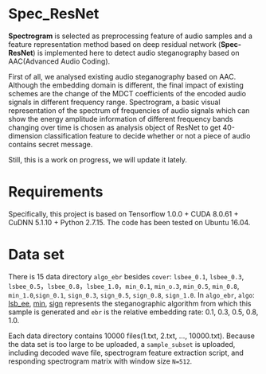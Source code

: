 


# Spec_ResNet  
**Spectrogram** is selected as preprocessing feature of audio samples and a feature representation method based on deep residual network (**Spec-ResNet**) is implemented here to detect audio steganography based on AAC(Advanced Audio Coding).

First of all, we analysed existing audio steganography based on AAC. Although the embedding domain is different, the final impact of existing schemes are the change of the MDCT coefficients of the encoded audio signals in different frequency range. Spectrogram, a basic visual representation of the spectrum of frequencies of audio signals which can show the energy amplitude information of different frequency bands changing over time is chosen as analysis object of ResNet to get 40-dimension classification feature to decide whether or not a piece of audio contains secret message.

Still, this is a work on progress, we will update it lately.

# Requirements
Specifically, this project is based on Tensorflow 1.0.0 + CUDA 8.0.61 + CuDNN 5.1.10 + Python 2.7.15. The code has been tested on Ubuntu 16.04.
     
# Data set
There is 15 data directory `algo_ebr` besides `cover`: `lsbee_0.1`, `lsbee_0.3`, `lsbee_0.5`，`lsbee_0.8`，`lsbee_1.0`，`min_0.1`, `min_o.3`, `min_0.5`, `min_0.8`, `min_1.0`,`sign_0.1`, `sign_0.3`, `sign_0.5`, `sign_0.8`, `sign_1.0`. In `algo_ebr`, `algo`: [lsb_ee](https://www.computer.org/csdl/proceedings/mines/2010/4258/00/4258a841-abs.html), [min](http://en.cnki.com.cn/Article_en/CJFDTOTAL-XXWX201107046.htm), [sign](https://ieeexplore.ieee.org/stamp/stamp.jsp?tp=&arnumber=5629745) represents the steganographic algorithm from which this sample is generated and `ebr` is the relative embedding rate: 0.1, 0.3, 0.5, 0.8, 1.0.

Each data directory contains 10000 files(1.txt, 2.txt, ..., 10000.txt). Because the data set is too large to be uploaded, a `sample_subset`  is uploaded, including decoded wave file, spectrogram feature extraction script, and responding spectrogram matrix with window size `N=512`.

